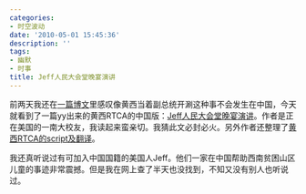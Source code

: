```yaml
---
categories:
- 时空波动
date: '2010-05-01 15:45:36'
description: ''
tags:
- 幽默
- 时事
title: Jeff人民大会堂晚宴演讲
---
```

前两天我还在[一篇博文](https://spacetimewave.net/9995)里感叹像黄西当着副总统开涮这种事不会发生在中国，今天就看到了一篇yy出来的黄西RTCA的中国版：[Jeff人民大会堂晚宴演讲](https://duowang.info/archives/682)。作者是正在美国的一南大校友，我读起来蛮亲切。我猜此文必封必火。另外作者还整理了[黄西RTCA的script及翻译](https://duowang.info/archives/681)。



我还真听说过有可加入中国国籍的美国人Jeff。他们一家在中国帮助西南贫困山区儿童的事迹非常震撼。但是我在网上查了半天也没找到，不知又没有别人也听说过。

